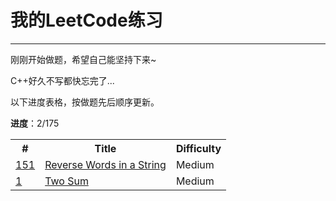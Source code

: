 #	我的LeetCode练习
---
刚刚开始做题，希望自己能坚持下来~

C++好久不写都快忘完了...

以下进度表格，按做题先后顺序更新。

**进度**：2/175

<table>
<tr>
	<th>#</th>
	<th>Title</th>
	<th>Difficulty</th>
</tr>
<tr>
	<td><a href="https://oj.leetcode.com/problems/reverse-words-in-a-string/">151</a></td>
	<td><a href="./src/Reverse_Words_in_a_String/README.md">Reverse Words in a String</a></td>
	<td>Medium</td>
</tr>
<tr>
	<td><a href="https://oj.leetcode.com/problems/two-sum/">1</a></td>
	<td><a href="./src/Two_Sum/README.md">Two Sum</a></td>
	<td>Medium</td>
</tr>
</table>